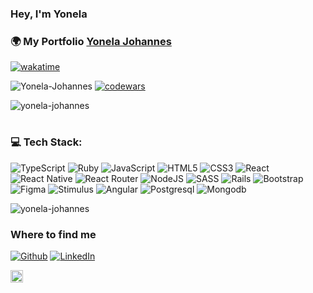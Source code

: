 <h3>Hey, I'm Yonela</h3>
<h3>
  🌍 My Portfolio
  <a href="https://yonela-johannes.github.io/yonelajohannes/" target="_blank" >Yonela Johannes</a>
</h3>

[![wakatime](https://wakatime.com/badge/user/144c0c10-7b64-415e-899b-d59f7c2cd2b7.svg)](https://wakatime.com/@144c0c10-7b64-415e-899b-d59f7c2cd2b7)
<p align="left">
  <img src="https://komarev.com/ghpvc/?username=Yonela-Johannes&label=Profile%20views&color=0e75b6&style=flat" alt="Yonela-Johannes" /> 
  <a href="https://www.codewars.com/users/Yonela-Johannes">
    <img src="https://www.codewars.com/users/Yonela-Johannes/badges/small" alt="codewars" />
  </a>
</p>

<img src="https://github-readme-stats.vercel.app/api/top-langs?username=yonela-johannes&show_icons=true&locale=en&layout=compact" alt="yonela-johannes" />

# <h3>💻 Tech Stack:</h3>
![TypeScript](https://img.shields.io/badge/typescript-%23007ACC.svg?style=for-the-badge&logo=typescript&logoColor=white) ![Ruby](https://img.shields.io/badge/ruby-%23CC342D.svg?style=for-the-badge&logo=ruby&logoColor=white) ![JavaScript](https://img.shields.io/badge/javascript-%23323330.svg?style=for-the-badge&logo=javascript&logoColor=%23F7DF1E) ![HTML5](https://img.shields.io/badge/html5-%23E34F26.svg?style=for-the-badge&logo=html5&logoColor=white) ![CSS3](https://img.shields.io/badge/css3-%231572B6.svg?style=for-the-badge&logo=css3&logoColor=white)  ![React](https://img.shields.io/badge/react-%2320232a.svg?style=for-the-badge&logo=react&logoColor=%2361DAFB) ![React Native](https://img.shields.io/badge/react_native-%2320232a.svg?style=for-the-badge&logo=react&logoColor=%2361DAFB) ![React Router](https://img.shields.io/badge/React_Router-CA4245?style=for-the-badge&logo=react-router&logoColor=white)  ![NodeJS](https://img.shields.io/badge/node.js-6DA55F?style=for-the-badge&logo=node.js&logoColor=white) ![SASS](https://img.shields.io/badge/SASS-hotpink.svg?style=for-the-badge&logo=SASS&logoColor=white) ![Rails](https://img.shields.io/badge/rails-%23CC0000.svg?style=for-the-badge&logo=ruby-on-rails&logoColor=white) ![Bootstrap](https://img.shields.io/badge/bootstrap-%23563D7C.svg?style=for-the-badge&logo=bootstrap&logoColor=white) 	![Figma](https://img.shields.io/badge/figma-%23F24E1E.svg?style=for-the-badge&logo=figma&logoColor=white) ![Stimulus](https://img.shields.io/badge/stimulusjs-%23F24E1E.svg?style=for-the-badge&logo=stimulus&logoColor=white) ![Angular](https://img.shields.io/badge/angular-%23CC0000.svg?style=for-the-badge&logo=angular&logoColor=white) ![Postgresql](https://img.shields.io/badge/postgresql-%2320232a.svg?style=for-the-badge&logo=postgresql&logoColor=%2361DAFB) ![Mongodb](https://img.shields.io/badge/mongodb-%2320232a.svg?style=for-the-badge&logo=mongodb&logoColor=%6DA55F) ![]()
<br />

<p><img align="center" src="https://github-readme-streak-stats.herokuapp.com/?user=yonela-johannes&" alt="yonela-johannes" /></p>

<h3>Where to find me</h3>
<p>
<a href="https://github.com/yonela-johannes" target="_blank"><img alt="Github" src="https://img.shields.io/badge/GitHub-%2312100E.svg?&style=for-the-badge&logo=Github&logoColor=white" /></a>
<a href="https://www.linkedin.com/in/yonela-johannes/" target="_blank"><img alt="LinkedIn" src="https://img.shields.io/badge/linkedin-%230077B5.svg?&style=for-the-badge&logo=linkedin&logoColor=white" /></a>
</p>
<a href="[https://github.com/yonela-johannes](https://yonela-johannes.github.io/yonelajohannes)" target="_blank"><img alt="Github" src="https://yonela-johannes.github.io/yonelajohannes/static/media/AlphaBlack.6e28a54450ba67f51e93.png" width="20" height="20" /></a>
